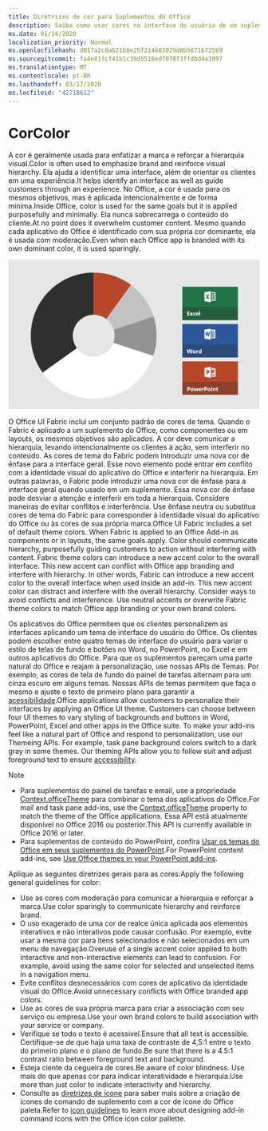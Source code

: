 ```yaml
---
title: Diretrizes de cor para Suplementos do Office
description: Saiba como usar cores na interface do usuário de um suplemento do Office.
ms.date: 01/14/2020
localization_priority: Normal
ms.openlocfilehash: d017a2c8a62168e25f214683029d8b5671b72569
ms.sourcegitcommit: fa4e81fcf41b1c39d5516edf078f3ffdbd4a3997
ms.translationtype: MT
ms.contentlocale: pt-BR
ms.lasthandoff: 03/17/2020
ms.locfileid: "42718612"
---
```

# <a name="color"></a><span data-ttu-id="a01a7-103">Cor</span><span class="sxs-lookup"><span data-stu-id="a01a7-103">Color</span></span>

<span data-ttu-id="a01a7-104">A cor é geralmente usada para enfatizar a marca e reforçar a hierarquia visual.</span><span class="sxs-lookup"><span data-stu-id="a01a7-104">Color is often used to emphasize brand and reinforce visual hierarchy.</span></span> <span data-ttu-id="a01a7-105">Ela ajuda a identificar uma interface, além de orientar os clientes em uma experiência.</span><span class="sxs-lookup"><span data-stu-id="a01a7-105">It helps identify an interface as well as guide customers through an experience.</span></span> <span data-ttu-id="a01a7-106">No Office, a cor é usada para os mesmos objetivos, mas é aplicada intencionalmente e de forma mínima.</span><span class="sxs-lookup"><span data-stu-id="a01a7-106">Inside Office, color is used for the same goals but it is applied purposefully and minimally.</span></span> <span data-ttu-id="a01a7-107">Ela nunca sobrecarrega o conteúdo do cliente.</span><span class="sxs-lookup"><span data-stu-id="a01a7-107">At no point does it overwhelm customer content.</span></span> <span data-ttu-id="a01a7-108">Mesmo quando cada aplicativo do Office é identificado com sua própria cor dominante, ela é usada com moderação.</span><span class="sxs-lookup"><span data-stu-id="a01a7-108">Even when each Office app is branded with its own dominant color, it is used sparingly.</span></span>

![Imagem do esquema de cores do Office e o esquema de cores do Word, PowerPoint e Excel](../images/office-addins-color-schemes.png)

<span data-ttu-id="a01a7-p102">O Office UI Fabric inclui um conjunto padrão de cores de tema. Quando o Fabric é aplicado a um suplemento do Office, como componentes ou em layouts, os mesmos objetivos são aplicados. A cor deve comunicar a hierarquia, levando intencionalmente os clientes à ação, sem interferir no conteúdo. As cores de tema do Fabric podem introduzir uma nova cor de ênfase para a interface geral. Esse novo elemento pode entrar em conflito com a identidade visual do aplicativo do Office e interferir na hierarquia. Em outras palavras, o Fabric pode introduzir uma nova cor de ênfase para a interface geral quando usado em um suplemento. Essa nova cor de ênfase pode desviar a atenção e interferir em toda a hierarquia. Considere maneiras de evitar conflitos e interferência. Use ênfase neutra ou substitua cores de tema do Fabric para corresponder à identidade visual do aplicativo do Office ou às cores de sua própria marca.</span><span class="sxs-lookup"><span data-stu-id="a01a7-p102">Office UI Fabric includes a set of default theme colors. When Fabric is applied to an Office Add-in as components or in layouts, the same goals apply. Color should communicate hierarchy, purposefully guiding customers to action without interfering with content. Fabric theme colors can introduce a new accent color to the overall interface. This new accent can conflict with Office app branding and interfere with hierarchy. In other words, Fabric can introduce a new accent color to the overall interface when used inside an add-in. This new accent color can distract and interfere with the overall hierarchy. Consider ways to avoid conflicts and interference. Use neutral accents or overwrite Fabric theme colors to match Office app branding or your own brand colors.</span></span>

<span data-ttu-id="a01a7-p103">Os aplicativos do Office permitem que os clientes personalizem as interfaces aplicando um tema de interface do usuário do Office. Os clientes podem escolher entre quatro temas de interface do usuário para variar o estilo de telas de fundo e botões no Word, no PowerPoint, no Excel e em outros aplicativos do Office. Para que os suplementos pareçam uma parte natural do Office e reajam à personalização, use nossas APIs de Temas. Por exemplo, as cores de tela de fundo do painel de tarefas alternam para um cinza escuro em alguns temas. Nossas APIs de temas permitem que faça o mesmo e ajuste o texto de primeiro plano para garantir a [acessibilidade](../design/accessibility-guidelines.md).</span><span class="sxs-lookup"><span data-stu-id="a01a7-p103">Office applications allow customers to personalize their interfaces by applying an Office UI theme. Customers can choose between four UI themes to vary styling of backgrounds and buttons in Word, PowerPoint, Excel and other apps in the Office suite. To make your add-ins feel like a natural part of Office and respond to personalization, use our Themeing APIs. For example, task pane background colors switch to a dark gray in some themes. Our theming APIs allow you to follow suit and adjust foreground text to ensure [accessibility](../design/accessibility-guidelines.md).</span></span>

> [!NOTE]
> - <span data-ttu-id="a01a7-124">Para suplementos do painel de tarefas e email, use a propriedade [Context.officeTheme](/javascript/api/office/office.context) para combinar o tema dos aplicativos do Office.</span><span class="sxs-lookup"><span data-stu-id="a01a7-124">For mail and task pane add-ins, use the [Context.officeTheme](/javascript/api/office/office.context) property to match the theme of the Office applications.</span></span> <span data-ttu-id="a01a7-125">Essa API está atualmente disponível no Office 2016 ou posterior.</span><span class="sxs-lookup"><span data-stu-id="a01a7-125">This API is currently available in Office 2016 or later.</span></span>
> - <span data-ttu-id="a01a7-126">Para suplementos de conteúdo do PowerPoint, confira [Usar os temas do Office em seus suplementos do PowerPoint](../powerpoint/use-document-themes-in-your-powerpoint-add-ins.md).</span><span class="sxs-lookup"><span data-stu-id="a01a7-126">For PowerPoint content add-ins, see [Use Office themes in your PowerPoint add-ins](../powerpoint/use-document-themes-in-your-powerpoint-add-ins.md).</span></span>

<span data-ttu-id="a01a7-127">Aplique as seguintes diretrizes gerais para as cores:</span><span class="sxs-lookup"><span data-stu-id="a01a7-127">Apply the following general guidelines for color:</span></span>

* <span data-ttu-id="a01a7-128">Use as cores com moderação para comunicar a hierarquia e reforçar a marca.</span><span class="sxs-lookup"><span data-stu-id="a01a7-128">Use color sparingly to communicate hierarchy and reinforce brand.</span></span>
* <span data-ttu-id="a01a7-p105">O uso exagerado de uma cor de realce única aplicada aos elementos interativos e não interativos pode causar confusão. Por exemplo, evite usar a mesma cor para itens selecionados e não selecionados em um menu de navegação.</span><span class="sxs-lookup"><span data-stu-id="a01a7-p105">Overuse of a single accent color applied to both interactive and non-interactive elements can lead to confusion. For example, avoid using the same color for selected and unselected items in a navigation menu.</span></span>
* <span data-ttu-id="a01a7-131">Evite conflitos desnecessários com cores de aplicativo da identidade visual do Office.</span><span class="sxs-lookup"><span data-stu-id="a01a7-131">Avoid unnecessary conflicts with Office branded app colors.</span></span>
* <span data-ttu-id="a01a7-132">Use as cores de sua própria marca para criar a associação com seu serviço ou empresa.</span><span class="sxs-lookup"><span data-stu-id="a01a7-132">Use your own brand colors to build association with your service or company.</span></span>
* <span data-ttu-id="a01a7-133">Verifique se todo o texto é acessível.</span><span class="sxs-lookup"><span data-stu-id="a01a7-133">Ensure that all text is accessible.</span></span> <span data-ttu-id="a01a7-134">Certifique-se de que haja uma taxa de contraste de 4,5:1 entre o texto do primeiro plano e o plano de fundo.</span><span class="sxs-lookup"><span data-stu-id="a01a7-134">Be sure that there is a 4.5:1 contrast ratio between foreground text and background.</span></span>
* <span data-ttu-id="a01a7-135">Esteja ciente da cegueira de cores.</span><span class="sxs-lookup"><span data-stu-id="a01a7-135">Be aware of color blindness.</span></span> <span data-ttu-id="a01a7-136">Use mais do que apenas cor para indicar interatividade e hierarquia.</span><span class="sxs-lookup"><span data-stu-id="a01a7-136">Use more than just color to indicate interactivity and hierarchy.</span></span>
* <span data-ttu-id="a01a7-137">Consulte as [diretrizes de ícone](../design/add-in-icons.md) para saber mais sobre a criação de ícones de comando de suplemento com a cor de ícone do Office paleta.</span><span class="sxs-lookup"><span data-stu-id="a01a7-137">Refer to [icon guidelines](../design/add-in-icons.md) to learn more about designing add-in command icons with the Office icon color pallette.</span></span>
